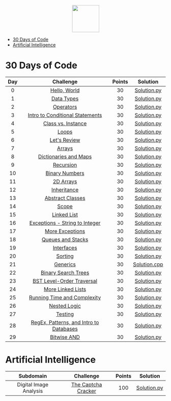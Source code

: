 <p align="center">
    <a href="https://www.hackerrank.com/zepman85">
        <img height=85 src="https://d3keuzeb2crhkn.cloudfront.net/hackerrank/assets/styleguide/logo_wordmark-f5c5eb61ab0a154c3ed9eda24d0b9e31.svg">
    </a>
</p>

* [30 Days of Code](#30-days-of-code)
* [Artificial Intelligence](#artificial-intelligence)


# 30 Days of Code

| Day |                                                Challenge                                                | Points |                                                                                   Solution                                                                                  |
|:---:|:-------------------------------------------------------------------------------------------------------:|:------:|:---------------------------------------------------------------------------------------------------------------------------------------------------------------------------:|
|  0  | [Hello, World](https://www.hackerrank.com/challenges/30-hello-world)                                    |   30   | [Solution.py](https://github.com/zepman85/myHackerRankSolutions/blob/master/30%20Days%20of%20Code/Day%2000%20-%20Hello%2C%20World/Solution.py)                       |
|  1  | [Data Types](https://www.hackerrank.com/challenges/30-data-types)                                       |   30   | [Solution.py](https://github.com/zepman85/myHackerRankSolutions/blob/master/30%20Days%20of%20Code/Day%2001%20-%20Data%20Types/Solution.py)                           |
|  2  | [Operators](https://www.hackerrank.com/challenges/30-operators)                                         |   30   | [Solution.py](https://github.com/zepman85/myHackerRankSolutions/blob/master/30%20Days%20of%20Code/Day%2002%20-%20Operators/Solution.py)                              |
|  3  | [Intro to Conditional Statements](https://www.hackerrank.com/challenges/30-conditional-statements)      |   30   | [Solution.py](https://github.com/zepman85/myHackerRankSolutions/blob/master/30%20Days%20of%20Code/Day%2003%20-%20Intro%20to%20Conditional%20Statements/Solution.py)  |
|  4  | [Class vs. Instance](https://www.hackerrank.com/challenges/30-class-vs-instance)                        |   30   | [Solution.py](https://github.com/zepman85/myHackerRankSolutions/blob/master/30%20Days%20of%20Code/Day%2004%20-%20Class%20vs.%20Instance/Solution.py)                 |
|  5  | [Loops](https://www.hackerrank.com/challenges/30-loops)                                                 |   30   | [Solution.py](https://github.com/zepman85/myHackerRankSolutions/blob/master/30%20Days%20of%20Code/Day%2005%20-%20Loops/Solution.py)                                  |
|  6  | [Let's Review](https://www.hackerrank.com/challenges/30-review-loop)                                    |   30   | [Solution.py](https://github.com/zepman85/myHackerRankSolutions/blob/master/30%20Days%20of%20Code/Day%2006%20-%20Let's%20Review/Solution.py)                         |
|  7  | [Arrays](https://www.hackerrank.com/challenges/30-arrays)                                               |   30   | [Solution.py](https://github.com/zepman85/myHackerRankSolutions/blob/master/30%20Days%20of%20Code/Day%2007%20-%20Arrays/Solution.py)                                 |
|  8  | [Dictionaries and Maps](https://www.hackerrank.com/challenges/30-dictionaries-and-maps)                 |   30   | [Solution.py](https://github.com/zepman85/myHackerRankSolutions/blob/master/30%20Days%20of%20Code/Day%2008%20-%20Dictionaries%20and%20Maps/Solution.py)              |
|  9  | [Recursion](https://www.hackerrank.com/challenges/30-recursion)                                         |   30   | [Solution.py](https://github.com/zepman85/myHackerRankSolutions/blob/master/30%20Days%20of%20Code/Day%2009%20-%20Recursion%203/Solution.py)                          |
|  10 | [Binary Numbers](https://www.hackerrank.com/challenges/30-binary-numbers)                               |   30   | [Solution.py](https://github.com/zepman85/myHackerRankSolutions/blob/master/30%20Days%20of%20Code/Day%2010%20-%20Binary%20Numbers/Solution.py)                       |
|  11 | [2D Arrays](https://www.hackerrank.com/challenges/30-2d-arrays)                                         |   30   | [Solution.py](https://github.com/zepman85/myHackerRankSolutions/blob/master/30%20Days%20of%20Code/Day%2011%20-%202D%20Arrays/Solution.py)                            |
|  12 | [Inheritance](https://www.hackerrank.com/challenges/30-inheritance)                                     |   30   | [Solution.py](https://github.com/zepman85/myHackerRankSolutions/blob/master/30%20Days%20of%20Code/Day%2012%20-%20Inheritance/Solution.py)                            |
|  13 | [Abstract Classes](https://www.hackerrank.com/challenges/30-abstract-classes)                           |   30   | [Solution.py](https://github.com/zepman85/myHackerRankSolutions/blob/master/30%20Days%20of%20Code/Day%2013%20-%20Abstract%20Classes/Solution.py)                     |
|  14 | [Scope](https://www.hackerrank.com/challenges/30-scope)                                                 |   30   | [Solution.py](https://github.com/zepman85/myHackerRankSolutions/blob/master/30%20Days%20of%20Code/Day%2014%20-%20Scope/Solution.py)                                  |
|  15 | [Linked List](https://www.hackerrank.com/challenges/30-linked-list)                                     |   30   | [Solution.py](https://github.com/zepman85/myHackerRankSolutions/blob/master/30%20Days%20of%20Code/Day%2015%20-%20Linked%20List/Solution.py)                          |
|  16 | [Exceptions - String to Integer](https://www.hackerrank.com/challenges/30-exceptions-string-to-integer) |   30   | [Solution.py](https://github.com/zepman85/myHackerRankSolutions/blob/master/30%20Days%20of%20Code/Day%2016%20-%20Exceptions%20-%20String%20to%20Integer/Solution.py) |
|  17 | [More Exceptions](https://www.hackerrank.com/challenges/30-more-exceptions)                             |   30   | [Solution.py](https://github.com/zepman85/myHackerRankSolutions/blob/master/30%20Days%20of%20Code/Day%2017%20-%20More%20Exceptions/Solution.py)                      |
|  18 | [Queues and Stacks](https://www.hackerrank.com/challenges/30-queues-stacks)                             |   30   | [Solution.py](https://github.com/zepman85/myHackerRankSolutions/blob/master/30%20Days%20of%20Code/Day%2018%20-%20Queues%20and%20Stacks/Solution.py)                  |
|  19 | [Interfaces](https://www.hackerrank.com/challenges/30-interfaces)                                       |   30   | [Solution.py](https://github.com/zepman85/myHackerRankSolutions/blob/master/30%20Days%20of%20Code/Day%2019%20-%20Interfaces/Solution.py)                             |
|  20 | [Sorting](https://www.hackerrank.com/challenges/30-sorting)                                             |   30   | [Solution.py](https://github.com/zepman85/myHackerRankSolutions/blob/master/30%20Days%20of%20Code/Day%2020%20-%20Sorting/Solution.py)                                |
|  21 | [Generics](https://www.hackerrank.com/challenges/30-generics)                                           |   30   | [Solution.cpp](https://github.com/zepman85/myHackerRankSolutions/blob/master/30%20Days%20of%20Code/Day%2021%20-%20Generics/Solution.cpp)                             |
|  22 | [Binary Search Trees](https://www.hackerrank.com/challenges/30-binary-search-trees)                     |   30   | [Solution.py](https://github.com/zepman85/myHackerRankSolutions/blob/master/30%20Days%20of%20Code/Day%2022%20-%20Binary%20Search%20Trees/Solution.py)                |
|  23 | [BST Level-Order Traversal](https://www.hackerrank.com/challenges/30-binary-trees)                      |   30   | [Solution.py](https://github.com/zepman85/myHackerRankSolutions/blob/master/30%20Days%20of%20Code/Day%2023%20-%20BST%20Level-Order%20Traversal/Solution.py)          |
|  24 | [More Linked Lists](https://www.hackerrank.com/challenges/30-linked-list-deletion)                      |   30   | [Solution.py](https://github.com/zepman85/myHackerRankSolutions/blob/master/30%20Days%20of%20Code/Day%2024%20-%20More%20Linked%20Lists/Solution.py)                  |
|  25 | [Running Time and Complexity](https://www.hackerrank.com/challenges/30-running-time-and-complexity)     |   30   | [Solution.py](https://github.com/zepman85/myHackerRankSolutions/blob/master/30%20Days%20of%20Code/Day%2025%20-%20Running%20Time%20and%20Complexity/Solution.py)      |
|  26 | [Nested Logic](https://www.hackerrank.com/challenges/30-nested-logic)                                   |   30   | [Solution.py](https://github.com/zepman85/myHackerRankSolutions/blob/master/30%20Days%20of%20Code/Day%2026%20-%20Nested%20Logic/Solution.py)                         |
|  27 | [Testing](https://www.hackerrank.com/challenges/30-testing)                                             |   30   | [Solution.py](https://github.com/zepman85/myHackerRankSolutions/blob/master/30%20Days%20of%20Code/Day%2027%20-%20Testing/Solution.py)                                |
|  28 | [RegEx, Patterns, and Intro to Databases](https://www.hackerrank.com/challenges/30-regex-patterns)      |   30   | [Solution.py](https://github.com/zepman85/myHackerRankSolutions/blob/master/30%20Days%20of%20Code/Day%2028%20-%20RegEx%2C%20Patterns%2C%20and%20Intro%20to%20Databases/Solution.py)  |
|  29 | [Bitwise AND](https://www.hackerrank.com/challenges/30-bitwise-and)                                     |   30   | [Solution.py](https://github.com/zepman85/myHackerRankSolutions/blob/master/30%20Days%20of%20Code/Day%2029%20-%20Bitwise%20AND/Solution.py)                          |

# Artificial Intelligence

|        Subdomain        |                                                              Challenge                                                              | Points |                                                                                  Solution                                                                                 |
|:-----------------------:|:-----------------------------------------------------------------------------------------------------------------------------------:|:------:|:-------------------------------------------------------------------------------------------------------------------------------------------------------------------------:|
| Digital Image Analysis  | [The Captcha Cracker](https://www.hackerrank.com/challenges/the-captcha-cracker/)                                                   |   100  | [Solution.py](https://github.com/zepman85/myHackerRankSolutions/blob/master/Artificial%20Intelligence/Digital%20Image%20Analysis/The%20Captcha%20Cracker/Solution.py)     |